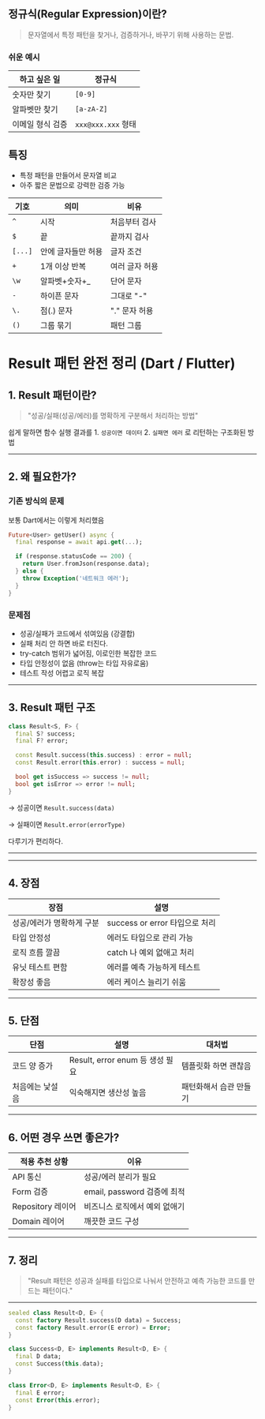 ## 정규식(Regular Expression)이란?

> 문자열에서 특정 패턴을 찾거나, 검증하거나, 바꾸기 위해 사용하는 문법.
>

### 쉬운 예시

| 하고 싶은 일 | 정규식 |
| --- | --- |
| 숫자만 찾기 | `[0-9]` |
| 알파벳만 찾기 | `[a-zA-Z]` |
| 이메일 형식 검증 | `xxx@xxx.xxx` 형태 |

## 특징

- 특정 패턴을 만들어서 문자열 비교
- 아주 짧은 문법으로 강력한 검증 가능

| 기호 | 의미 | 비유 |
| --- | --- | --- |
| `^` | 시작 | 처음부터 검사 |
| `$` | 끝 | 끝까지 검사 |
| `[...]` | 안에 글자들만 허용 | 글자 조건 |
| `+` | 1개 이상 반복 | 여러 글자 허용 |
| `\w` | 알파벳+숫자+_ | 단어 문자 |
| `-` | 하이픈 문자 | 그대로 "-" |
| `\.` | 점(.) 문자 | "." 문자 허용 |
| `()` | 그룹 묶기 | 패턴 그룹 |

# Result 패턴 완전 정리 (Dart / Flutter)

## 1. Result 패턴이란?

> "성공/실패(성공/에러)를 명확하게 구분해서 처리하는 방법"
>

쉽게 말하면 함수 실행 결과를  1. `성공이면 데이터` 2. `실패면 에러` 로 리턴하는 구조화된 방법

---

## 2. 왜 필요한가?

### 기존 방식의 문제

보통 Dart에서는 이렇게 처리했음

```dart
Future<User> getUser() async {
  final response = await api.get(...);

  if (response.statusCode == 200) {
    return User.fromJson(response.data);
  } else {
    throw Exception('네트워크 에러');
  }
}
```

### 문제점

- 성공/실패가 코드에서 섞여있음 (강결합)
- 실패 처리 안 하면 바로 터진다.
- try-catch 범위가 넓어짐, 이로인한 복잡한 코드
- 타입 안정성이 없음 (throw는 타입 자유로움)
- 테스트 작성 어렵고 로직 복잡

---

## 3. Result 패턴 구조

```dart
class Result<S, F> {
  final S? success;
  final F? error;

  const Result.success(this.success) : error = null;
  const Result.error(this.error) : success = null;

  bool get isSuccess => success != null;
  bool get isError => error != null;
}
```

→ 성공이면 `Result.success(data)`

→ 실패이면 `Result.error(errorType)`

다루기가 편리하다.

---

---

## 4. 장점

| 장점 | 설명 |
| --- | --- |
| 성공/에러가 명확하게 구분 | success or error 타입으로 처리 |
| 타입 안정성 | 에러도 타입으로 관리 가능 |
| 로직 흐름 깔끔 | catch 나 예외 없애고 처리 |
| 유닛 테스트 편함 | 에러를 예측 가능하게 테스트 |
| 확장성 좋음 | 에러 케이스 늘리기 쉬움 |

---

## 5. 단점

| 단점 | 설명 | 대처법 |
| --- | --- | --- |
| 코드 양 증가 | Result, error enum 등 생성 필요 | 템플릿화 하면 괜찮음 |
| 처음에는 낯설음 | 익숙해지면 생산성 높음 | 패턴화해서 습관 만들기 |

---

## 6. 어떤 경우 쓰면 좋은가?

| 적용 추천 상황 | 이유 |
| --- | --- |
| API 통신 | 성공/에러 분리가 필요 |
| Form 검증 | email, password 검증에 최적 |
| Repository 레이어 | 비즈니스 로직에서 예외 없애기 |
| Domain 레이어 | 깨끗한 코드 구성 |

---

## 7. 정리

> "Result 패턴은 성공과 실패를 타입으로 나눠서 안전하고 예측 가능한 코드를 만드는 패턴이다."
>

---

```dart
sealed class Result<D, E> {
  const factory Result.success(D data) = Success;
  const factory Result.error(E error) = Error;
}

class Success<D, E> implements Result<D, E> {
  final D data;
  const Success(this.data);
}

class Error<D, E> implements Result<D, E> {
  final E error;
  const Error(this.error);
}
```